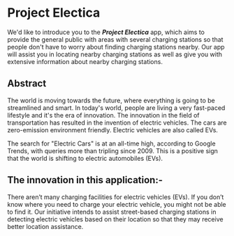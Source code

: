 # Project Electica


We'd like to introduce you to the <i><b>Project Electica</b></i> app, which aims to provide the general public with areas with several charging stations so that people don't have to worry about finding charging stations nearby. Our app will assist you in locating nearby charging stations as well as give you with extensive information about nearby charging stations.


## Abstract

The world is moving towards the future, where everything is going to be streamlined and smart. In today's world, people are living a very fast-paced lifestyle and it's the era of innovation. The innovation in the field of transportation has resulted in the invention of electric vehicles. The cars are zero-emission environment friendly. Electric vehicles are also called EVs.

The search for "Electric Cars" is at an all-time high, according to Google Trends, with queries more than tripling since 2009. This is a positive sign that the world is shifting to electric automobiles (EVs).

## The innovation in this application:-

There aren’t many charging facilities for electric vehicles (EVs). If you don’t know where you need to charge your electric vehicle, you might not be able to find it. Our initiative intends to assist street-based charging stations in detecting electric vehicles based on their location so that they may receive better location assistance.

